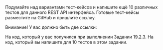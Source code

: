 Подумайте над вариантами тест-кейсов и напишите ещё 10 различных тестов для данного REST API интерфейса. Готовые тест-кейсы разместите на GitHub и пришлите ссылку.

Внимание! У вас должно быть две ссылки:

На код, который у вас получился при выполнении Задании 19.2.3.
На код, который вы напишите для 10 тестов в этом задании.
